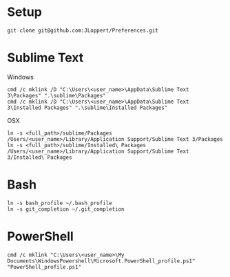 Setup
==================
```
git clone git@github.com:JLoppert/Preferences.git
```

Sublime Text
==================

Windows
```
cmd /c mklink /D "C:\Users\<user_name>\AppData\Sublime Text 3\Packages" ".\sublime\Packages"
cmd /c mklink /D "C:\Users\<user_name>\AppData\Sublime Text 3\Installed Packages" ".\sublime\Installed Packages"
```

OSX
```
ln -s <full_path>/sublime/Packages /Users/<user_name>/Library/Application Support/Sublime Text 3/Packages
ln -s <full_path>/sublime/Installed\ Packages /Users/<user_name>/Library/Application Support/Sublime Text 3/Installed\ Packages
```

Bash
==================
```
ln -s bash_profile ~/.bash_profile
ln -s git_completion ~/.git_completion
```

PowerShell
==================
```
cmd /c mklink "C:\Users\<user_name>\My Documents\WindowsPowershell\Microsoft.PowerShell_profile.ps1" "PowerShell_profile.ps1"
```
